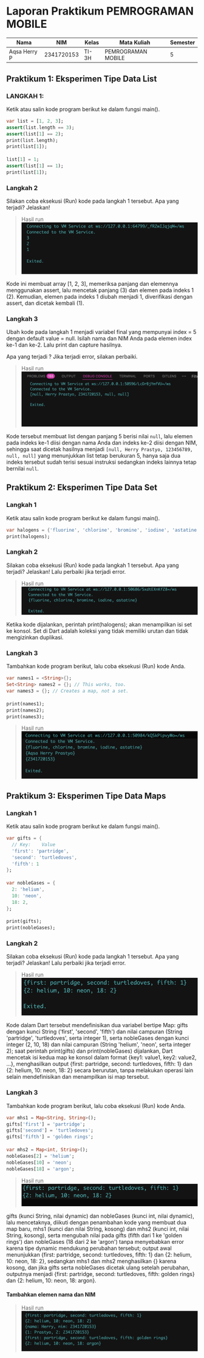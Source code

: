 # Laporan Praktikum PEMROGRAMAN MOBILE

| Nama      | NIM      | Kelas      | Mata Kuliah | Semester |
|-----------|----------|------------|-------------|----------|
| Aqsa Herry P | 2341720153 | TI-3H | PEMROGRAMAN MOBILE | 5 |

## Praktikum 1: Eksperimen Tipe Data List
### LANGKAH 1:
Ketik atau salin kode program berikut ke dalam fungsi main().

~~~Dart
var list = [1, 2, 3];
assert(list.length == 3);
assert(list[1] == 2);
print(list.length);
print(list[1]);

list[1] = 1;
assert(list[1] == 1);
print(list[1]);
~~~

### Langkah 2 
Silakan coba eksekusi (Run) kode pada langkah 1 tersebut. Apa yang terjadi? Jelaskan!

>Hasil run
![image](/TugasMobileWeek4/IMG/Prak1,1.png)

Kode ini membuat array [1, 2, 3], memeriksa panjang dan elemennya menggunakan assert, lalu mencetak panjang (3) dan elemen pada indeks 1 (2).
Kemudian, elemen pada indeks 1 diubah menjadi 1, diverifikasi dengan assert, dan dicetak kembali (1).

### Langkah 3
Ubah kode pada langkah 1 menjadi variabel final yang mempunyai index = 5 dengan default value = null. Isilah nama dan NIM Anda pada elemen index ke-1 dan ke-2. Lalu print dan capture hasilnya.

Apa yang terjadi ? Jika terjadi error, silakan perbaiki.

>Hasil run
![image](/TugasMobileWeek4/IMG/Prak1,3.png)

Kode tersebut membuat list dengan panjang 5 berisi nilai `null`, lalu elemen pada indeks ke-1 diisi dengan nama Anda dan indeks ke-2 diisi dengan NIM, sehingga saat dicetak hasilnya menjadi `[null, Herry Prastyo, 123456789, null, null]` yang menunjukkan list tetap berukuran 5, hanya saja dua indeks tersebut sudah terisi sesuai instruksi sedangkan indeks lainnya tetap bernilai `null`.


## Praktikum 2: Eksperimen Tipe Data Set
### Langkah 1
Ketik atau salin kode program berikut ke dalam fungsi main().
~~~Dart
var halogens = {'fluorine', 'chlorine', 'bromine', 'iodine', 'astatine'};
print(halogens);
~~~

### Langkah 2
Silakan coba eksekusi (Run) kode pada langkah 1 tersebut. Apa yang terjadi? Jelaskan! Lalu perbaiki jika terjadi error.

>Hasil run
![image](/TugasMobileWeek4/IMG/Prak2,1.png)

Ketika kode dijalankan, perintah print(halogens); akan menampilkan isi set ke konsol. Set di Dart adalah koleksi yang tidak memiliki urutan dan tidak mengizinkan duplikasi.

### Langkah 3
Tambahkan kode program berikut, lalu coba eksekusi (Run) kode Anda.
~~~Dart
var names1 = <String>{};
Set<String> names2 = {}; // This works, too.
var names3 = {}; // Creates a map, not a set.

print(names1);
print(names2);
print(names3);
~~~

>Hasil run
![image](/TugasMobileWeek4/IMG/Prak2,3.png)



## Praktikum 3: Eksperimen Tipe Data Maps
### Langkah 1
Ketik atau salin kode program berikut ke dalam fungsi main().
~~~Dart
var gifts = {
  // Key:    Value
  'first': 'partridge',
  'second': 'turtledoves',
  'fifth': 1
};

var nobleGases = {
  2: 'helium',
  10: 'neon',
  18: 2,
};

print(gifts);
print(nobleGases);
~~~

### Langkah 2
Silakan coba eksekusi (Run) kode pada langkah 1 tersebut. Apa yang terjadi? Jelaskan! Lalu perbaiki jika terjadi error.

>Hasil run
![image](/TugasMobileWeek4/IMG/Prak3,1.png)

Kode dalam Dart tersebut mendefinisikan dua variabel bertipe Map: gifts dengan kunci String ('first', 'second', 'fifth') dan nilai campuran (String 'partridge', 'turtledoves', serta integer 1), serta nobleGases dengan kunci integer (2, 10, 18) dan nilai campuran (String 'helium', 'neon', serta integer 2); saat perintah print(gifts) dan print(nobleGases) dijalankan, Dart mencetak isi kedua map ke konsol dalam format {key1: value1, key2: value2, ...}, menghasilkan output {first: partridge, second: turtledoves, fifth: 1} dan {2: helium, 10: neon, 18: 2} secara berurutan, tanpa melakukan operasi lain selain mendefinisikan dan menampilkan isi map tersebut.

### Langkah 3
Tambahkan kode program berikut, lalu coba eksekusi (Run) kode Anda.

~~~Dart
var mhs1 = Map<String, String>();
gifts['first'] = 'partridge';
gifts['second'] = 'turtledoves';
gifts['fifth'] = 'golden rings';

var mhs2 = Map<int, String>();
nobleGases[2] = 'helium';
nobleGases[10] = 'neon';
nobleGases[18] = 'argon';
~~~
>Hasil run
![image](/TugasMobileWeek4/IMG/Prak3,3.png)


gifts (kunci String, nilai dynamic) dan nobleGases (kunci int, nilai dynamic), lalu mencetaknya, diikuti dengan penambahan kode yang membuat dua map baru, mhs1 (kunci dan nilai String, kosong) dan mhs2 (kunci int, nilai String, kosong), serta mengubah nilai pada gifts (fifth dari 1 ke 'golden rings') dan nobleGases (18 dari 2 ke 'argon') tanpa menyebabkan error karena tipe dynamic mendukung perubahan tersebut; output awal menunjukkan {first: partridge, second: turtledoves, fifth: 1} dan {2: helium, 10: neon, 18: 2}, sedangkan mhs1 dan mhs2 menghasilkan {} karena kosong, dan jika gifts serta nobleGases dicetak ulang setelah perubahan, outputnya menjadi {first: partridge, second: turtledoves, fifth: golden rings} dan {2: helium, 10: neon, 18: argon}.

#### Tambahkan elemen nama dan NIM
>Hasil run
![image](/TugasMobileWeek4/IMG/Prak3,33.png)


